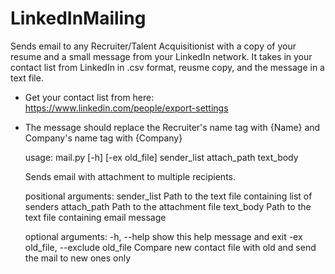 LinkedInMailing
===============
Sends email to any Recruiter/Talent Acquisitionist with a copy of your resume and a small message from your LinkedIn network.
It takes in your contact list from LinkedIn in .csv format, reusme copy, and the message in a text file.

- Get your contact list from here: https://www.linkedin.com/people/export-settings
- The message should replace the Recruiter's name tag with {Name} and Company's name tag with {Company}

    usage: mail.py [-h] [-ex old_file] sender_list attach_path text_body
      
    Sends email with attachment to multiple recipients.
      
    positional arguments:
        sender_list         Path to the text file containing list of senders
        attach_path         Path to the attachment file
        text_body           Path to the text file containing email message
        
    optional arguments:
        -h, --help          show this help message and exit
        -ex old_file, --exclude old_file
                            Compare new contact file with old and send the mail to
                            new ones only

